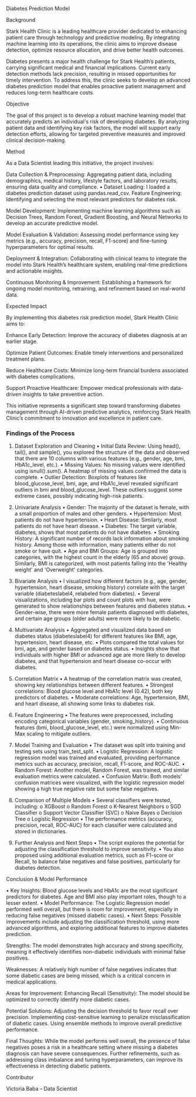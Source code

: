 Diabetes Prediction Model

Background

Stark Health Clinic is a leading healthcare provider dedicated to enhancing patient care through technology and predictive modeling. By integrating machine learning into its operations, the clinic aims to improve disease detection, optimize resource allocation, and drive better health outcomes.

Diabetes presents a major health challenge for Stark Health’s patients, carrying significant medical and financial implications. Current early detection methods lack precision, resulting in missed opportunities for timely intervention. To address this, the clinic seeks to develop an advanced diabetes prediction model that enables proactive patient management and reduces long-term healthcare costs.

Objective

The goal of this project is to develop a robust machine learning model that accurately predicts an individual's risk of developing diabetes. By analyzing patient data and identifying key risk factors, the model will support early detection efforts, allowing for targeted preventive measures and improved clinical decision-making.

Method

As a Data Scientist leading this initiative, the project involves:

Data Collection & Preprocessing: Aggregating patient data, including demographics, medical history, lifestyle factors, and laboratory results, ensuring data quality and compliance.
•	Dataset Loading: I loaded a diabetes prediction dataset using pandas.read_csv.
Feature Engineering: Identifying and selecting the most relevant predictors for diabetes risk.

Model Development: Implementing machine learning algorithms such as Decision Trees, Random Forest, Gradient Boosting, and Neural Networks to develop an accurate predictive model.

Model Evaluation & Validation: Assessing model performance using key metrics (e.g., accuracy, precision, recall, F1-score) and fine-tuning hyperparameters for optimal results.

Deployment & Integration: Collaborating with clinical teams to integrate the model into Stark Health’s healthcare system, enabling real-time predictions and actionable insights.

Continuous Monitoring & Improvement: Establishing a framework for ongoing model monitoring, retraining, and refinement based on real-world data.

Expected Impact

By implementing this diabetes risk prediction model, Stark Health Clinic aims to:

Enhance Early Detection: Improve the accuracy of diabetes diagnosis at an earlier stage.

Optimize Patient Outcomes: Enable timely interventions and personalized treatment plans.

Reduce Healthcare Costs: Minimize long-term financial burdens associated with diabetes complications.

Support Proactive Healthcare: Empower medical professionals with data-driven insights to take preventive action.

This initiative represents a significant step toward transforming diabetes management through AI-driven predictive analytics, reinforcing Stark Health Clinic’s commitment to innovation and excellence in patient care.



### Findings of the Process 
 1. Dataset Exploration and Cleaning
•	Initial Data Review: Using head(), tail(), and sample(), you explored the structure of the data and observed that there are 10 columns with various features (e.g., gender, age, bmi, HbA1c_level, etc.).
•	Missing Values: No missing values were identified using isnull().sum(). A heatmap of missing values confirmed the data is complete.
•	Outlier Detection: Boxplots of features like blood_glucose_level, bmi, age, and HbA1c_level revealed significant outliers in bmi and blood_glucose_level. These outliers suggest some extreme cases, possibly indicating high-risk patients.

2. Univariate Analysis
•	Gender: The majority of the dataset is female, with a small proportion of males and other genders.
•	Hypertension: Most patients do not have hypertension.
•	Heart Disease: Similarly, most patients do not have heart disease.
•	Diabetes: The target variable, diabetes, shows that most patients do not have diabetes.
•	Smoking History: A significant number of records lack information about smoking history. Among those with information, many patients either do not smoke or have quit.
•	Age and BMI Groups: Age is grouped into categories, with the highest count in the elderly (65 and above) group. Similarly, BMI is categorized, with most patients falling into the 'Healthy weight' and 'Overweight' categories.

3. Bivariate Analysis
•	I  visualized how different factors (e.g., age, gender, hypertension, heart disease, smoking history) correlate with the target variable (diabeteslabel4, relabeled from diabetes).
•	Several visualizations, including bar plots and count plots with hue, were generated to show relationships between features and diabetes status.
•	Gender-wise, there were more female patients diagnosed with diabetes, and certain age groups (older adults) were more likely to be diabetic.

4. Multivariate Analysis
•	Aggregated and visualized data based on diabetes status (diabeteslabel4) for different features like BMI, age, hypertension, heart disease, etc.
•	Plots compared the total values for bmi, age, and gender based on diabetes status.
•	Insights show that individuals with higher BMI or advanced age are more likely to develop diabetes, and that hypertension and heart disease co-occur with diabetes.

5. Correlation Matrix
•	A heatmap of the correlation matrix was created, showing key relationships between different features.
•	Strongest correlations: Blood glucose level and HbA1c level (0.42), both key predictors of diabetes.
•	Moderate correlations: Age, hypertension, BMI, and heart disease, all showing some links to diabetes risk.

6. Feature Engineering
•	The features were preprocessed, including encoding categorical variables (gender, smoking_history).
•	Continuous features (bmi, blood_glucose_level, etc.) were normalized using Min-Max scaling to mitigate outliers.

7. Model Training and Evaluation
•	The dataset was split into training and testing sets using train_test_split.
•	Logistic Regression: A logistic regression model was trained and evaluated, providing performance metrics such as accuracy, precision, recall, F1-score, and ROC-AUC.
•	Random Forest: Another model, Random Forest, was trained, and similar evaluation metrics were calculated.
•	Confusion Matrix: Both models' confusion matrices were visualized, with the logistic regression model showing a high true negative rate but some false negatives.

8. Comparison of Multiple Models
•	Several classifiers were tested, including:
o	XGBoost
o	Random Forest
o	K-Nearest Neighbors
o	SGD Classifier
o	Support Vector Classifier (SVC)
o	Naive Bayes
o	Decision Tree
o	Logistic Regression
•	The performance metrics (accuracy, precision, recall, ROC-AUC) for each classifier were calculated and stored in dictionaries.

9. Further Analysis and Next Steps
•	The script explores the potential for adjusting the classification threshold to improve sensitivity.
•	You also proposed using additional evaluation metrics, such as F1-score or Recall, to balance false negatives and false positives, particularly for diabetes detection.

Conclusion & Model Performance

•	Key Insights: Blood glucose levels and HbA1c are the most significant predictors for diabetes. Age and BMI also play important roles, though to a lesser extent.
•	Model Performance: The Logistic Regression model performed well overall, but there is room for improvement, especially in reducing false negatives (missed diabetic cases).
•	Next Steps: Possible improvements include adjusting the classification threshold, using more advanced algorithms, and exploring additional features to improve diabetes prediction.

Strengths:
The model demonstrates high accuracy and strong specificity, meaning it effectively identifies non-diabetic individuals with minimal false positives.

Weaknesses:
A relatively high number of false negatives indicates that some diabetic cases are being missed, which is a critical concern in medical applications.

Areas for Improvement:
Enhancing Recall (Sensitivity): The model should be optimized to correctly identify more diabetic cases.

Potential Solutions:
Adjusting the decision threshold to favor recall over precision.
Implementing cost-sensitive learning to penalize misclassification of diabetic cases.
Using ensemble methods to improve overall predictive performance.

Final Thoughts:
While the model performs well overall, the presence of false negatives poses a risk in a healthcare setting where missing a diabetes diagnosis can have severe consequences. Further refinements, such as addressing class imbalance and tuning hyperparameters, can improve its effectiveness in detecting diabetic patients.


Contributor

Victoria Baba – Data Scientist
